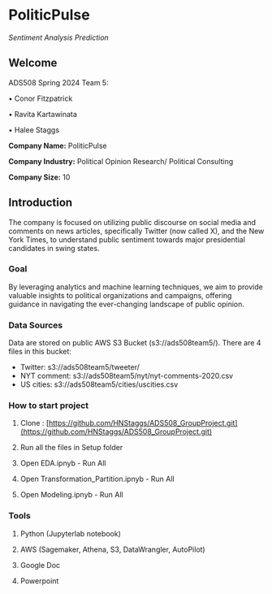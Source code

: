 # PoliticPulse
*Sentiment Analysis Prediction*

## Welcome

ADS508 Spring 2024 Team 5: <p>
•	Conor Fitzpatrick <p>
•	Ravita Kartawinata <p>
•	Halee Staggs <p>

**Company Name:** PoliticPulse <p>
**Company Industry:** Political Opinion Research/ Political Consulting <p>
**Company Size:** 10

## Introduction
The company is focused on utilizing public discourse on social media and comments on news articles, specifically Twitter (now called X), and the New York Times, to understand public sentiment towards major presidential candidates in swing states. 

### Goal
By leveraging analytics and machine learning techniques, we aim to provide valuable insights to political organizations and campaigns, offering guidance in navigating the ever-changing landscape of public opinion. 

### Data Sources
Data are stored on public AWS S3 Bucket (s3://ads508team5/). There are 4 files in this bucket: <p> 
* Twitter: s3://ads508team5/tweeter/
* NYT comment: s3://ads508team5/nyt/nyt-comments-2020.csv
*	US cities: s3://ads508team5/cities/uscities.csv


### How to start project
1.	Clone : [https://github.com/HNStaggs/ADS508_GroupProject.git](https://github.com/HNStaggs/ADS508_GroupProject.git)<p>
2.	Run all the files in Setup folder<p>
3.	Open EDA.ipnyb - Run All <p>
4.	Open Transformation_Partition.ipnyb - Run All <p>
5.	Open Modeling.ipnyb - Run All <p>

### Tools
1.	Python (Jupyterlab notebook)<p>
2.	AWS (Sagemaker, Athena, S3, DataWrangler, AutoPilot)<p>
3.	Google Doc<p>
4.	Powerpoint<p>
